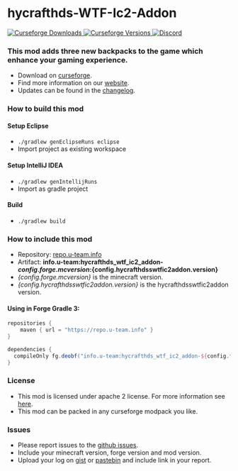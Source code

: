 # hycrafthds-WTF-Ic2-Addon

[
![Curseforge Downloads](http://cf.way2muchnoise.eu/useful-backpacks.svg)
![Curseforge Versions](http://cf.way2muchnoise.eu/versions/useful-backpacks.svg)
](https://www.curseforge.com/minecraft/mc-mods/useful-backpacks)
[
![Discord](https://img.shields.io/discord/297104769649213441?label=Discord)
](https://discordapp.com/invite/QXbWS36)

### This mod adds three new backpacks to the game which enhance your gaming experience.

- Download on [curseforge](https://www.curseforge.com/minecraft/mc-mods/useful-backpacks).  
- Find more information on our [website](https://u-team.info/mods/hycrafthdsswtfic2addon).
- Updates can be found in the [changelog](CHANGELOG.md).

### How to build this mod

#### Setup Eclipse
- ``./gradlew genEclipseRuns eclipse``
- Import project as existing workspace

#### Setup IntelliJ IDEA
- ``./gradlew genIntellijRuns``
- Import as gradle project

#### Build
- ``./gradlew build``

### How to include this mod

- Repository: [repo.u-team.info](https://repo.u-team.info)
- Artifact: **info.u-team:hycrafthds_wtf_ic2_addon-${config.forge.mcversion}:${config.hycrafthdsswtfic2addon.version}** 
- *{config.forge.mcversion}* is the minecraft version.
- *{config.hycrafthdsswtfic2addon.version}* is the hycrafthdsswtfic2addon version.

#### Using in Forge Gradle 3:
```gradle
repositories {
    maven { url = "https://repo.u-team.info" }
}

dependencies {
  compileOnly fg.deobf("info.u-team:hycrafthds_wtf_ic2_addon-${config.forge.mcversion}:${config.hycrafthdsswtfic2addon.version}")
}
```

### License

- This mod is licensed under apache 2 license. For more information see [here](LICENSE).  
- This mod can be packed in any curseforge modpack you like.

### Issues

- Please report issues to the [github issues](../../issues).
- Include your minecraft version, forge version and mod version.
- Upload your log on [gist](https://gist.github.com) or [pastebin](https://pastebin.com) and include link in your report.
